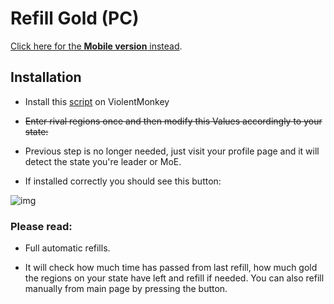 # Refill Gold (PC)

[Click here for the **Mobile version** instead](https://rr-tools.eu/mod/7).

## Installation

- Install this [script][myscript] on ViolentMonkey

- ~~Enter rival regions once and then modify this Values accordingly to your state:~~

- Previous step is no longer needed, just visit your profile page and it will detect the state you're leader or MoE.

- If installed correctly you should see this button:

![img]

### Please read:

- Full automatic refills.

- It will check how much time has passed from last refill, how much gold the regions on your state have left and refill if needed. You can also refill manually from main page by pressing the button.

[kiwi]: https://play.google.com/store/apps/details?id=com.kiwibrowser.browser
[vm]: https://chrome.google.com/webstore/detail/violentmonkey/jinjaccalgkegednnccohejagnlnfdag
[myscript]: https://github.com/pbl0/rr-scripts/raw/main/scripts/refill-gold/pc/RefillGoldPC.user.js
[img]: assets/rr-scripts/scripts/refill-gold/screen.png
[values]: assets/rr-scripts/scripts/refill-gold/values.jpg
